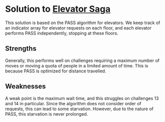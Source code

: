 # Solution to [Elevator Saga](https://play.elevatorsaga.com/)

This solution is based on the PASS algorithm for elevators. We keep track of an indicator array for elevator requests on each floor, and each elevator performs PASS independently, stopping at these floors.

## Strengths

Generally, this performs well on challenges requiring a maximum number of moves or moving a quota of people in a limited amount of time. This is because PASS is optimized for distance travelled.

## Weaknesses

A weak point is the maximum wait time, and this struggles on challenges 13 and 14 in particular. Since the algorithm does not consider order of requests, this can lead to some starvation. However, due to the nature of PASS, this starvation is never prolonged.
